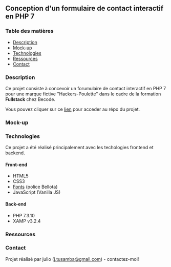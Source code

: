 ## Conception d'un formulaire de contact interactif en PHP 7


### Table des matières
* [Description](#Description)
* [Mock-up](#Mock-up)
* [Technologies](#Technologies)
* [Ressources](#Ressources)
* [Contact](#Contact)


### Description

Ce projet consiste  à concevoir un forumulaire de contact interactif en PHP 7 pour une marque fictive "Hackers-Poulette" dans le cadre de la formation **Fullstack** chez Becode.

Vous pouvez cliquer sur ce [lien](https://julio-34727.github.io/restaurant-css-framework/) pour acceder au répo du projet.

### Mock-up

### Technologies

Ce projet a été réalisé principalement avec les techologies frontend et backend. 

#### Front-end
* HTML5
* CSS3
* [Fonts](https://www.fontsquirrel.com/fonts/bellota) (police Bellota)
* JavaScript (Vanilla JS) 

#### Back-end
* PHP 7.3.10
* XAMP v3.2.4

### Ressources


### Contact

Projet réalisé par julio (<j.tusamba@gmail.com>) - contactez-moi!

